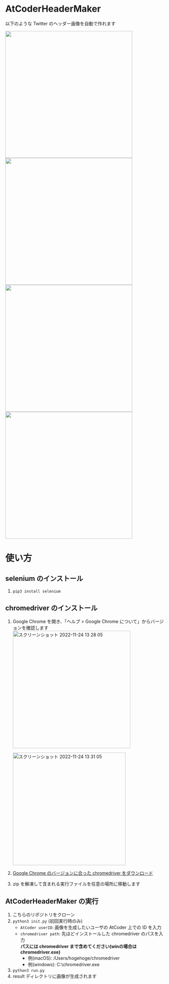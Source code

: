# AtCoderHeaderMaker

以下のような Twitter のヘッダー画像を自動で作れます

<img src="https://user-images.githubusercontent.com/52311998/203693576-80f6c6c5-201d-4373-8f9b-f2caa591c842.png" width=400><img src="https://user-images.githubusercontent.com/52311998/203693581-0192eabe-81a9-4d26-81b3-e9e9f5547b84.png" width=400>
<img src="https://user-images.githubusercontent.com/52311998/203693583-d6ce0ac7-dc3d-4946-a9b8-484cd842ab17.png" width=400><img src="https://user-images.githubusercontent.com/52311998/203693586-0870b0d5-6a80-43bc-9160-22398a2f9bc9.png" width=400>


# 使い方

## selenium のインストール

1. `pip3 install selenium`

## chromedriver のインストール

1. Google Chrome を開き、「ヘルプ > Google Chrome について」からバージョンを確認します
   <img width="370" alt="スクリーンショット 2022-11-24 13 28 05" src="https://user-images.githubusercontent.com/52311998/203694538-8c6fe681-e6b2-4114-a39b-339719c38751.png">

   <img width="355" alt="スクリーンショット 2022-11-24 13 31 05" src="https://user-images.githubusercontent.com/52311998/203694751-0f25bedb-1407-488b-ab9a-e9dce8cb8191.png">

2. [Google Chrome のバージョンに合った chromedriver をダウンロード](https://chromedriver.chromium.org/downloads)
3. zip を解凍して含まれる実行ファイルを任意の場所に移動します

## AtCoderHeaderMaker の実行

1. こちらのリポジトリをクローン
1. `python3 init.py` (初回実行時のみ)
   - `AtCoder userID`: 画像を生成したいユーザの AtCoder 上での ID を入力
   - `chromedriver path`: 先ほどインストールした chromedriver のパスを入力 </br> **パスには chromedriver まで含めてください(winの場合はchromedriver.exe)** 
      * 例(macOS): /Users/hogehoge/chromedriver
      * 例(windows): C:\\chromedriver.exe
1. `python3 run.py`
1. result ディレクトリに画像が生成されます
